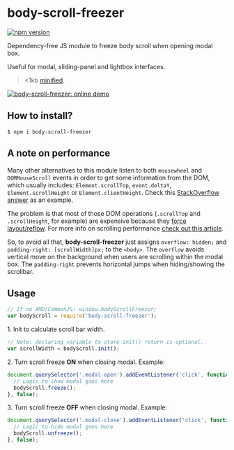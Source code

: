 # body-scroll-freezer

[![npm version](https://badge.fury.io/js/body-scroll-freezer.svg)](https://badge.fury.io/js/body-scroll-freezer)

Dependency-free JS module to freeze body scroll when opening modal box.

Useful for modal, sliding-panel and lightbox interfaces.

> <1kb [minified](https://raw.githubusercontent.com/ramonvictor/body-scroll-freezer/master/docs/js/body-scroll-freezer.min.js).

<a href="https://ramonvictor.github.io/body-scroll-freezer/"><img src="https://raw.githubusercontent.com/ramonvictor/body-scroll-freezer/master/docs/assets/online-demo.png" alt="body-scroll-freezer: online demo" /></a>

## How to install?

```
$ npm i body-scroll-freezer
```

## A note on performance

Many other alternatives to this module listen to both `mousewheel` and `DOMMouseScroll` events in order to get some information from the DOM, which usually includes: `Element.scrollTop`, `event.deltaY`, `Element.scrollHeight` or `Element.clientHeight`. Check this [StackOverflow answer](http://stackoverflow.com/questions/5802467/prevent-scrolling-of-parent-element#answer-16324762) as an example.

The problem is that most of those DOM operations (`.scrollTop` and `.scrollHeight`, for example) are expensive because they [force layout/reflow](https://gist.github.com/paulirish/5d52fb081b3570c81e3a). For more info on scrolling performance [check out this article](https://www.html5rocks.com/en/tutorials/speed/scrolling/).

So, to avoid all that, **body-scroll-freezer** just assigns `overflow: hidden;` and `padding-right: [scrollWidth]px;` to the `<body>`.
The `overflow` avoids vertical move on the background when users are scrolling within the modal box. The `padding-right` prevents horizontal jumps when hiding/showing the scrollbar.

## Usage

```js
// If no AMD/CommonJS: window.bodyScrollFreezer;
var bodyScroll = require('body-scroll-freezer'); 
```

1\.  Init to calculate scroll bar width.

```js
// Note: declaring variable to store init() return is optional.
var scrollWidth = bodyScroll.init();
```

2\. Turn scroll freeze **ON** when closing modal. Example:

```js
document.querySelector('.modal-open').addEventListener('click', function() {
  // Logic to show modal goes here
  bodyScroll.freeze();
}, false);
```

3\. Turn scroll freeze **OFF** when closing modal. Example:

```js
document.querySelector('.modal-close').addEventListener('click', function() {
  // Logic to hide modal goes here
  bodyScroll.unfreeze();
}, false);
```
